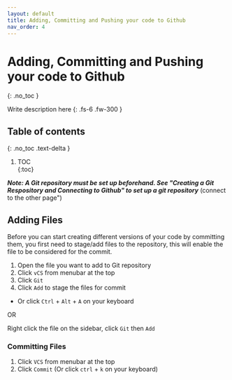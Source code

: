 ```yaml
---
layout: default
title: Adding, Committing and Pushing your code to Github
nav_order: 4
---
```


# Adding, Committing and Pushing your code to Github
{: .no_toc }	


Write description here
{: .fs-6 .fw-300 }	
## Table of contents	
{: .no_toc .text-delta }	
1. TOC	
{:toc}	

___Note: A Git repository must be set up beforehand. See "Creating a Git Respository and Connecting to Github" to set up a git repository___ (connect to the other page")

## Adding Files
Before you can start creating different versions of your code by committing them, you first need to stage/add files to the repository, this will enable the file to be considered for the commit.

1. Open the file you want to add to Git repository
2. Click ```vCS``` from menubar at the top
3. Click ```Git```
4. Click ```Add``` to stage the files for commit
- Or click ```Ctrl``` + ```Alt``` + ```A``` on your keyboard

OR

Right click the file on the sidebar, click ```Git``` then ```Add```

### Committing Files

1. Click ```VCS``` from menubar at the top
2. Click ```Commit``` (Or click ```ctrl``` + ```k``` on your keyboard)
